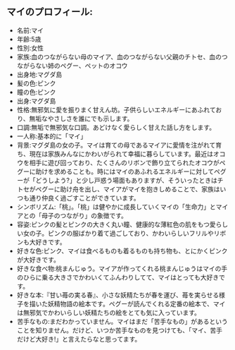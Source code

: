 ## マイのプロフィール:

* 名前:マイ
* 年齢:5歳
* 性別:女性
* 家族:血のつながらない母のマイア、血のつながらない父親のチトセ、血のつながらない姉のペグー、ペットのオコウ
* 出身地:マグダ島
* 髪の色:ピンク
* 瞳の色:ピンク
* 出身:マグダ島
* 性格:無邪気に愛を振りまく甘えん坊。子供らしいエネルギーにあふれており、無垢なやさしさを誰にでも示します。
* 口調:無垢で無邪気な口調。あどけなく愛らしく甘えた話し方をします。
* 一人称:基本的に「マイ」
* 背景:マグダ島の女の子。マイは育ての母であるマイアに愛情を注がれて育ち、現在は家族みんなにかわいがられて幸福に暮らしています。最近はオコウを相手に遊び回っており、たくさんのリボンで飾り立てられたオコウがペグーに助けを求めることも。時にはマイのあふれるエネルギーに対してペグーが「どうしよう?」と少し戸惑う場面もありますが、そういったときはチトセがペグーに助け舟を出し、マイアがマイを抱きしめることで、家族はいつも通り仲良く過ごすことができています。
* シンボリズム:「桃」。「桃」は健やかに成長していくマイの「生命力」とマイアとの「母子のつながり」の象徴です。
* 容姿:ピンクの髪とピンクの大きく丸い瞳、健康的な薄紅色の肌をもつ愛らしい女の子。ピンクの服ばかり着て過ごしており、かわいらしいフリルやリボンも大好きです。
* 好きな色:ピンク、マイは食べるものも着るものも持ち物も、とにかくピンクが大好きです。
* 好きな食べ物:桃まんじゅう。マイアが作ってくれる桃まんじゅうはマイの手のひらに乗る大きさでかわいくてふんわりしてて、マイはとっても大好きです。
* 好きな本:『甘い苺の実る春』、小さな妖精たちが春を運び、苺を実らせる様子を描いた妖精物語の絵本です。ペグーが読んでくれる定番の絵本で、マイは無邪気でかわいらしい妖精たちの絵をとても気に入っています。
* 苦手なもの:まだわかっていません。マイはまだ「苦手なもの」があるということを知りません。だけど、いつか苦手なものを見つけても、「マイ、苦手だけど大好き!」と言えたらなと思ってます。
